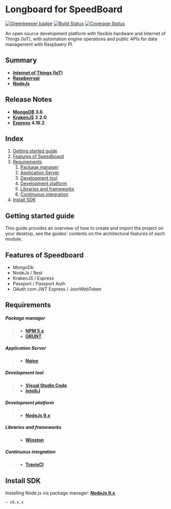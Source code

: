 Longboard for SpeedBoard
=========================================
[![Greenkeeper badge](https://badges.greenkeeper.io/speedboard/longboard.svg)](https://greenkeeper.io/)
                         [![Build Status](https://secure.travis-ci.org/speedboard/longboard.png)](http://travis-ci.org/speedboard/longboard)
                         [![Coverage Status](https://coveralls.io/repos/github/speedboard/longboard/badge.svg)](https://coveralls.io/github/speedboard/longboard)
                         
An open source development platform with flexible hardware and Internet of Things (IoT), with automation engine operations and public APIs for data management  with Raspbaery PI.

Summary
-------------------------
* [**Internet of Things (IoT)**]('https://pt.wikipedia.org/wiki/Internet_das_coisas')
* [**Raspberrypi**]('https://www.raspberrypi.org/')
* [**NodeJs**]('https://nodejs.org/')

Release Notes
-------------------------
* [**MongoDB**]('https://docs.mongodb.com/') **3.6**.
* [**KrakenJS**]('http://krakenjs.com/') **2.2.0**.
* [**Express**]('https://express.io/') **4.16.2**.

Index
-------------------------

1. [Getting started guide](#getting-started-guide)
2. [Features of Speedboard](#features-of-speedboard)
3. [Requirements](#requirements)
    1. [Package manager](#package-manager)
    2. [Application Server](#application-server)       
    3. [Development tool](#development-tool)
    4. [Development platform](#development-platform)
    5. [Libraries and frameworks](#libraries-and-frameworks)
    5. [Continuous integration](#continuous-integration)
4. [Install SDK](#install-sdk)        

Getting started guide
-------------------------
This guide provides an overview of how to create and import the project on your desktop, see the guides' contents on the architectural features of each module.

Features of Speedboard
-------------------------
* MongoDb
* NodeJs / Rest 
* KrakenJS / Express
* Passport / Passport Auth
* OAuth com JWT Express / JsonWebToken

Requirements
-------------------------

##### Package manager

> - [**NPM 5.x**]('https://www.npmjs.com')
> - [**GRUNT**]('https://gruntjs.com/')

##### Application Server

> - [**Nginx**]('https://nginx.org/en/')

##### Development tool

> - [**Visual Studio Code**]('https://code.visualstudio.com/') 
> - [**IntelliJ**]('https://www.jetbrains.com/idea')

##### Development platform
> - [**NodeJs 9.x**]('https://nodejs.org/en/')

##### Libraries and frameworks

> - [**Winston**]('https://github.com/winstonjs/winston')

##### Continuous integration

> - [**TravisCI**]('https://github.com/winstonjs/winston')

Install SDK
-------------------
      
Installing Node.js via package manager: [**NodeJs 9.x**]('https://nodejs.org/en/download/package-manager/').            
      
```shell
~ v9.x.x
```
